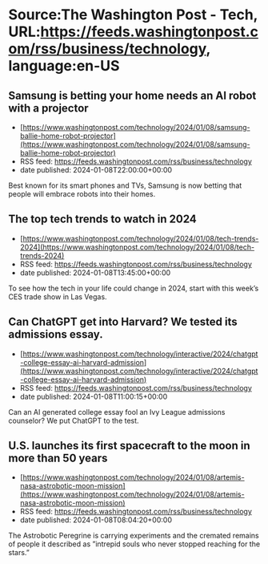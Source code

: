 # Source:The Washington Post - Tech, URL:https://feeds.washingtonpost.com/rss/business/technology, language:en-US

## Samsung is betting your home needs an AI robot with a projector
 - [https://www.washingtonpost.com/technology/2024/01/08/samsung-ballie-home-robot-projector](https://www.washingtonpost.com/technology/2024/01/08/samsung-ballie-home-robot-projector)
 - RSS feed: https://feeds.washingtonpost.com/rss/business/technology
 - date published: 2024-01-08T22:00:00+00:00

Best known for its smart phones and TVs, Samsung is now betting that people will embrace robots into their homes.

## The top tech trends to watch in 2024
 - [https://www.washingtonpost.com/technology/2024/01/08/tech-trends-2024](https://www.washingtonpost.com/technology/2024/01/08/tech-trends-2024)
 - RSS feed: https://feeds.washingtonpost.com/rss/business/technology
 - date published: 2024-01-08T13:45:00+00:00

To see how the tech in your life could change in 2024, start with this week’s CES trade show in Las Vegas.

## Can ChatGPT get into Harvard? We tested its admissions essay.
 - [https://www.washingtonpost.com/technology/interactive/2024/chatgpt-college-essay-ai-harvard-admission](https://www.washingtonpost.com/technology/interactive/2024/chatgpt-college-essay-ai-harvard-admission)
 - RSS feed: https://feeds.washingtonpost.com/rss/business/technology
 - date published: 2024-01-08T11:00:15+00:00

Can an AI generated college essay fool an Ivy League admissions counselor? We put ChatGPT to the test.

## U.S. launches its first spacecraft to the moon in more than 50 years
 - [https://www.washingtonpost.com/technology/2024/01/08/artemis-nasa-astrobotic-moon-mission](https://www.washingtonpost.com/technology/2024/01/08/artemis-nasa-astrobotic-moon-mission)
 - RSS feed: https://feeds.washingtonpost.com/rss/business/technology
 - date published: 2024-01-08T08:04:20+00:00

The Astrobotic Peregrine is carrying experiments and the cremated remains of people it described as ”intrepid souls who never stopped reaching for the stars.”

